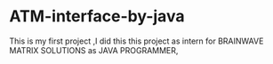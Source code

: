 # ATM-interface-by-java
This is my first project ,I did this this project as intern for BRAINWAVE MATRIX SOLUTIONS as JAVA PROGRAMMER,
